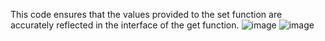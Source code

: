 This code ensures that the values provided to the set function are accurately reflected in the interface of the get function.
![image](https://github.com/1mikroskosmos/Solidity-Challenge1/assets/113620639/50d13a05-4032-4cb8-8b78-c316b195fb99)
![image](https://github.com/1mikroskosmos/Solidity-Challenge1/assets/113620639/ce49e5a3-d35c-436c-a04c-289ac3cf68d1)
